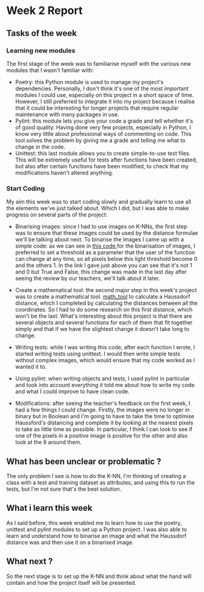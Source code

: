 # Week 2 Report

## Tasks of the week

### Learning new modules 
The first stage of the week was to familiarise myself with the various new modules that I wasn't familiar with:
- Poetry: this Python module is used to manage my project's dependencies. Personally, I don't think it's one of the most important modules I could use, especially on this project in a short space of time. However, I still preferred to integrate it into my project because I realise that it could be interesting for longer projects that require regular maintenance with many packages in use.
- Pylint: this module lets you give your code a grade and tell whether it's of good quality. Having done very few projects, especially in Python, I know very little about professional ways of commenting on code. This tool solves the problem by giving me a grade and telling me what to change in the code.
- Unittest: this last module allows you to create simple-to-use test files. This will be extremely useful for tests after functions have been created, but also after certain functions have been modified, to check that my modifications haven't altered anything. 

### Start Coding
My aim this week was to start coding slowly and gradually learn to use all the elements we've just talked about. Which I did, but I was able to make progress on several parts of the project:

- Binarising images: since I had to use images on K-NNs, the first step was to ensure that these images could be used by the distance formulae we'll be talking about next. To binarise the images I came up with a simple code: as we can see in [this code](../Object/image_user.py),for the binarisation of images, I preferred to set a threshold as a parameter that the user of the function can change at any time, so all pixels below this light threshold become 0 and the others 1. In the link I gave just above you can see that it's not 1 and 0 but True and False, this change was made in the last day after seeing the review by our teachers, we'll talk about it later.

- Create a mathematical tool: the second major step in this week's project was to create a mathematical tool. [math_tool](../Object/math_tool.py) to calculate a Haussdorf distance, which I completed by calculating the distances between all the coordinates. So I had to do some research on this first distance, which won't be the last. What's interesting about this project is that there are several objects and several functions for each of them that fit together simply and that if we have the slightest change it doesn't take long to change.

- Writing tests: while I was writing this code, after each function I wrote, I started writing tests using unittest. I would then write simple tests without complex images, which would ensure that my code worked as I wanted it to.

- Using pylint: when writing objects and tests, I used pylint in particular and took into account everything it told me about how to write my code and what I could improve to have clean code. 

- Modifications: after seeing the teacher's feedback on the first week, I had a few things I could change. Firstly, the images were no longer in binary but in Boolean and I'm going to have to take the time to optimise Haussford's distancing and complete it by looking at the nearest pixels to take as little time as possible. In particular, I think I can look to see if one of the pixels in a positive image is positive for the other and also look at the 8 around them. 

## What has been unclear or problematic ?

The only problem I see is how to do the K-NN, I'm thinking of creating a class with a test and training dataset as attributes, and using this to run the tests, but I'm not sure that's the best solution. 

## What i learn this week

As I said before, this week enabled me to learn how to use the poetry, unittest and pylint modules to set up a Python project. I was also able to learn and understand how to binarise an image and what the Haussdorf distance was and then use it on a binarised image.

## What next ? 

So the next stage is to set up the K-NN and think about what the hand will contain and how the project itself will be presented.